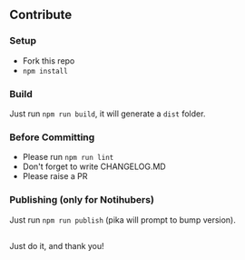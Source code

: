 ## Contribute

### Setup
* Fork this repo
* `npm install`

### Build

Just run `npm run build`, it will generate a `dist` folder.

### Before Committing

* Please run `npm run lint`
* Don't forget to write CHANGELOG.MD
* Please raise a PR

### Publishing (only for Notihubers)

Just run `npm run publish` (pika will prompt to bump version).

##

Just do it, and thank you!